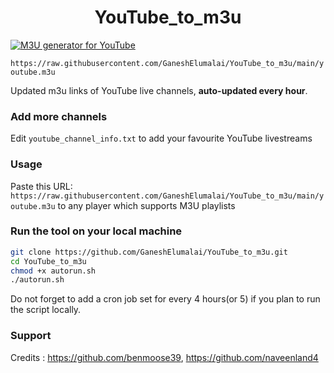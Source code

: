 
<h1 align="center"> YouTube_to_m3u </h1>

[![M3U generator for YouTube](https://github.com/GaneshElumalai/YouTube_to_m3u/actions/workflows/m3u_Generator.yml/badge.svg)](https://github.com/GaneshElumalai/YouTube_to_m3u/actions/workflows/m3u_Generator.yml)

`https://raw.githubusercontent.com/GaneshElumalai/YouTube_to_m3u/main/youtube.m3u`

Updated m3u links of YouTube live channels, **auto-updated every hour**.


### Add more channels
Edit `youtube_channel_info.txt` to add your favourite YouTube livestreams

### Usage
Paste this URL: `https://raw.githubusercontent.com/GaneshElumalai/YouTube_to_m3u/main/youtube.m3u` to any player which supports M3U playlists

### Run the tool on your local machine
``` bash
git clone https://github.com/GaneshElumalai/YouTube_to_m3u.git
cd YouTube_to_m3u
chmod +x autorun.sh
./autorun.sh
```

Do not forget to add a cron job set for every 4 hours(or 5) if you plan to run the script locally.

### Support

Credits : https://github.com/benmoose39, https://github.com/naveenland4
